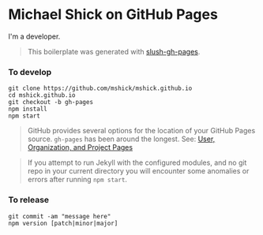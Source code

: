 # Michael Shick on GitHub Pages

I'm a developer.

> This boilerplate was generated with [slush-gh-pages](https://github.com/ronik-design/slush-gh-pages).

### To develop

```
git clone https://github.com/mshick/mshick.github.io
cd mshick.github.io
git checkout -b gh-pages
npm install
npm start
```

> GitHub provides several options for the location of your GitHub Pages source. `gh-pages` has been around the longest. See: [User, Organization, and Project Pages](https://git.io/v6hek)

> If you attempt to run Jekyll with the configured modules, and no git repo in your current directory you will encounter some anomalies or errors after running `npm start`.

### To release

```
git commit -am "message here"
npm version [patch|minor|major]
```
